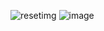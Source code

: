 ![resetimg](https://github.com/drSammyOtia/restartingTheWebPython/assets/131278278/76099f4a-498c-4bc0-81a0-288d393e0b4b)
![image](https://github.com/drSammyOtia/restartingTheWebPython/assets/131278278/70ce0f83-629c-4baf-8abc-8b99f0c97116)
